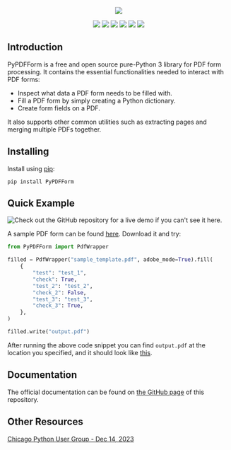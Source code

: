 <p align="center"><img src="https://github.com/chinapandaman/PyPDFForm/raw/master/docs/img/logo.png"></p>
<p align="center">
    <a href="https://pypi.org/project/PyPDFForm/"><img src="https://img.shields.io/pypi/v/pypdfform?logo=pypi&logoColor=white&label=version&labelColor=black&color=magenta&style=for-the-badge"></a>
    <a href="https://chinapandaman.github.io/PyPDFForm/"><img src="https://img.shields.io/github/v/release/chinapandaman/pypdfform?logo=read%20the%20docs&logoColor=white&label=docs&labelColor=black&color=cyan&style=for-the-badge"></a>
    <a href="https://github.com/chinapandaman/PyPDFForm/actions/workflows/python-package.yml"><img src="https://img.shields.io/github/actions/workflow/status/chinapandaman/pypdfform/python-package.yml?logo=github&logoColor=white&label=tests&labelColor=black&color=green&style=for-the-badge"></a>
    <a href="https://github.com/chinapandaman/PyPDFForm/raw/master/LICENSE"><img src="https://img.shields.io/github/license/chinapandaman/pypdfform?logo=github&logoColor=white&label=license&labelColor=black&color=orange&style=for-the-badge"></a>
    <a href="https://www.python.org/downloads/"><img src="https://img.shields.io/pypi/pyversions/pypdfform?logo=python&logoColor=white&label=python&labelColor=black&color=gold&style=for-the-badge"></a>
    <a href="https://pypistats.org/packages/pypdfform"><img src="https://img.shields.io/pypi/dm/pypdfform?logo=pypi&logoColor=white&label=downloads&labelColor=black&color=blue&style=for-the-badge"></a>
</p>

## Introduction

PyPDFForm is a free and open source pure-Python 3 library for PDF form processing. It contains the essential 
functionalities needed to interact with PDF forms:

* Inspect what data a PDF form needs to be filled with.
* Fill a PDF form by simply creating a Python dictionary.
* Create form fields on a PDF.

It also supports other common utilities such as extracting pages and merging multiple PDFs together.

## Installing

Install using [pip](https://pip.pypa.io/en/stable/):

```shell script
pip install PyPDFForm
```

## Quick Example
![Check out the GitHub repository for a live demo if you can't see it here.](https://github.com/chinapandaman/PyPDFForm/raw/PPF-1030/docs/img/v3_demo.gif)

A sample PDF form can be found [here](https://github.com/chinapandaman/PyPDFForm/raw/master/pdf_samples/sample_template.pdf). Download it and try:

```python
from PyPDFForm import PdfWrapper

filled = PdfWrapper("sample_template.pdf", adobe_mode=True).fill(
    {
        "test": "test_1",
        "check": True,
        "test_2": "test_2",
        "check_2": False,
        "test_3": "test_3",
        "check_3": True,
    },
)

filled.write("output.pdf")
```

After running the above code snippet you can find `output.pdf` at the location you specified, 
and it should look like [this](https://github.com/chinapandaman/PyPDFForm/raw/master/pdf_samples/sample_filled.pdf).

## Documentation

The official documentation can be found on [the GitHub page](https://chinapandaman.github.io/PyPDFForm/) of this repository.

## Other Resources

[Chicago Python User Group - Dec 14, 2023](https://youtu.be/8t1RdAKwr9w?si=TLgumBNXv9H8szSn)
